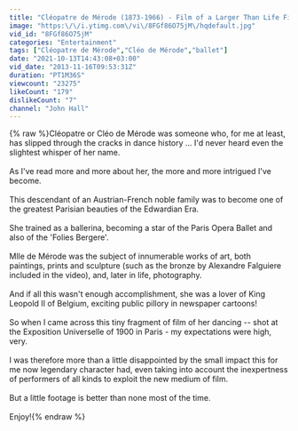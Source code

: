 ```yaml
---
title: "Cléopatre de Mérode (1873-1966) - Film of a Larger Than Life Figure and Dancer on Film"
image: "https:\/\/i.ytimg.com\/vi\/8FGf86O75jM\/hqdefault.jpg"
vid_id: "8FGf86O75jM"
categories: "Entertainment"
tags: ["Cléopatre de Mérode","Cléo de Mérode","ballet"]
date: "2021-10-13T14:43:08+03:00"
vid_date: "2013-11-16T09:53:31Z"
duration: "PT1M36S"
viewcount: "23275"
likeCount: "179"
dislikeCount: "7"
channel: "John Hall"
---
```

{% raw %}Cléopatre or Cléo de Mérode was someone who, for me at least, has slipped through the cracks in dance history ... I'd never heard even the slightest whisper of her name.<br /><br />As I've read more and more about her, the more and more intrigued I've become. <br /><br />This descendant of an Austrian-French noble family was to become one of the greatest Parisian beauties of the Edwardian Era.<br /><br />She trained as a ballerina, becoming a star of the Paris Opera Ballet and also of the 'Folies Bergere'.<br /><br />Mlle de Mérode was the subject of innumerable works of art, both paintings, prints and sculpture (such as the bronze by Alexandre Falguiere included in the video), and, later in life, photography.<br /><br />And if all this wasn't enough accomplishment, she was a lover of King Leopold II of Belgium, exciting public pillory in newspaper cartoons!<br /><br />So when I came across this tiny fragment of film of her dancing -- shot at the Exposition Universelle of 1900 in Paris - my expectations were high, very.<br /><br />I was therefore more than a little disappointed by the small impact this for me now legendary character had, even taking into account the inexpertness of performers of all kinds to exploit the new medium of film.<br /><br />But a little footage is better than none most of the time.<br /><br />Enjoy!{% endraw %}
